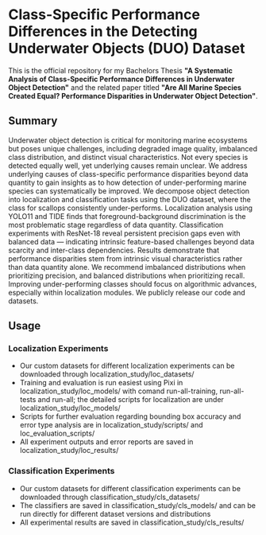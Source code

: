 # Class-Specific Performance Differences in the Detecting Underwater Objects (DUO) Dataset

This is the official repository for my Bachelors Thesis **"A Systematic Analysis of Class-Specific Performance Differences in Underwater Object Detection"** and the related paper titled **"Are All Marine Species Created Equal? Performance Disparities in Underwater Object Detection"**. 

## Summary
Underwater object detection is critical for monitoring marine ecosystems but poses unique challenges, including degraded image quality, imbalanced class distribution, and distinct visual characteristics. Not every species is detected equally well, yet underlying causes remain unclear. We address underlying causes of class-specific performance disparities beyond data quantity to gain insights as to how detection of under-performing marine species can systematically be improved. We decompose object detection into localization and classification tasks using the DUO dataset, where the class for scallops consistently under-performs. Localization analysis using YOLO11 and TIDE finds that foreground-background discrimination is the most problematic stage regardless of data quantity. Classification experiments with ResNet-18 reveal persistent precision gaps even with balanced data — indicating intrinsic feature-based challenges beyond data scarcity and inter-class dependencies. Results demonstrate that performance disparities stem from intrinsic visual characteristics rather than data quantity alone. We recommend imbalanced distributions when prioritizing precision, and balanced distributions when prioritizing recall. Improving under-performing classes should focus on algorithmic advances, especially within localization modules. We publicly release our code and datasets.

## Usage
### Localization Experiments
- Our custom datasets for different localization experiments can be downloaded through localization_study/loc_datasets/
- Training and evaluation is run easiest using Pixi in localization_study/loc_models/ with comand run-all-training, run-all-tests and run-all; the detailed scripts for localization are under localization_study/loc_models/
- Scripts for further evaluation regarding bounding box accuracy and error type analysis are in localization_study/scripts/ and loc_evaluation_scripts/
- All experiment outputs and error reports are saved in localization_study/loc_results/

### Classification Experiments
- Our custom datasets for different classification experiments can be downloaded through classification_study/cls_datasets/
- The classifiers are saved in classification_study/cls_models/ and can be run directly for different dataset versions and distributions 
- All experimental results are saved in classification_study/cls_results/
